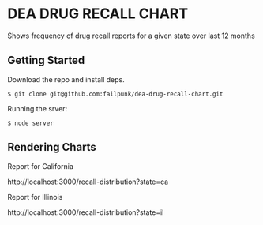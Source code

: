 # DEA DRUG RECALL CHART

Shows frequency of drug recall reports for a given state over last 12 months

## Getting Started

Download the repo and install deps.

```
$ git clone git@github.com:failpunk/dea-drug-recall-chart.git
```

Running the srver:
```
$ node server
```

## Rendering Charts

Report for California

http://localhost:3000/recall-distribution?state=ca

Report for Illinois

http://localhost:3000/recall-distribution?state=il
